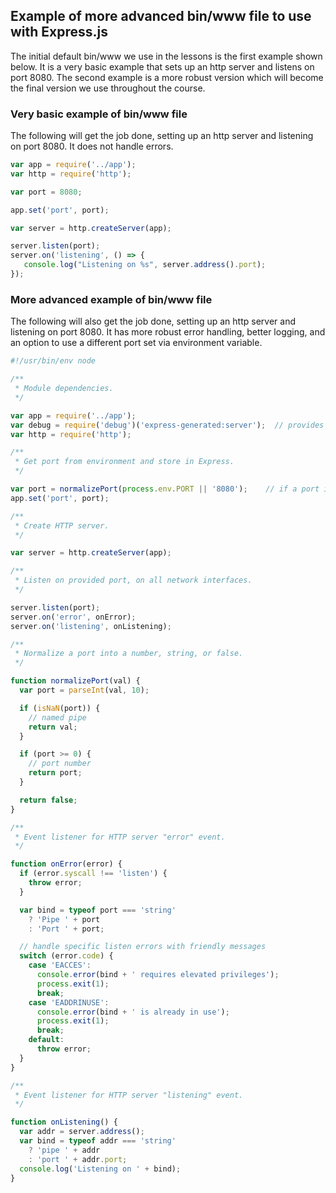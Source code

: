 ## Example of more advanced bin/www file to use with Express.js
The initial default bin/www we use in the lessons is the first example shown below. It is a very basic example that sets up an http server and listens on port 8080.  The second example is a more robust version which will become the final version we use throughout the course.  

### Very basic example of bin/www file
The following will get the job done, setting up an http server and listening on port 8080. It does not handle errors.

```Javascript
var app = require('../app');
var http = require('http');

var port = 8080;

app.set('port', port);

var server = http.createServer(app);

server.listen(port);
server.on('listening', () => {
   console.log("Listening on %s", server.address().port);
});
```

### More advanced example of bin/www file
The following will also get the job done, setting up an http server and listening on port 8080. It has more robust error handling, better logging, and an option to use a different port set via environment variable.

```Javascript
#!/usr/bin/env node

/**
 * Module dependencies.
 */

var app = require('../app');
var debug = require('debug')('express-generated:server');  // provides enhanced logging
var http = require('http');

/**
 * Get port from environment and store in Express.
 */

var port = normalizePort(process.env.PORT || '8080');    // if a port is not provided as an environment variable, default to 8080
app.set('port', port);

/**
 * Create HTTP server.
 */

var server = http.createServer(app);

/**
 * Listen on provided port, on all network interfaces.
 */

server.listen(port);
server.on('error', onError);
server.on('listening', onListening);

/**
 * Normalize a port into a number, string, or false.
 */

function normalizePort(val) {
  var port = parseInt(val, 10);

  if (isNaN(port)) {
    // named pipe
    return val;
  }

  if (port >= 0) {
    // port number
    return port;
  }

  return false;
}

/**
 * Event listener for HTTP server "error" event.
 */

function onError(error) {
  if (error.syscall !== 'listen') {
    throw error;
  }

  var bind = typeof port === 'string'
    ? 'Pipe ' + port
    : 'Port ' + port;

  // handle specific listen errors with friendly messages
  switch (error.code) {
    case 'EACCES':
      console.error(bind + ' requires elevated privileges');
      process.exit(1);
      break;
    case 'EADDRINUSE':
      console.error(bind + ' is already in use');
      process.exit(1);
      break;
    default:
      throw error;
  }
}

/**
 * Event listener for HTTP server "listening" event.
 */

function onListening() {
  var addr = server.address();
  var bind = typeof addr === 'string'
    ? 'pipe ' + addr
    : 'port ' + addr.port;
  console.log('Listening on ' + bind);
}

```